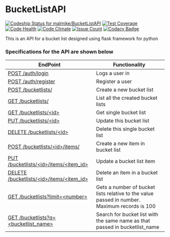 # BucketListAPI
[![Codeship Status for malmike/BucketListAPI](https://app.codeship.com/projects/77766f50-54e4-0135-1058-2a73e0087811/status?branch=master)](https://app.codeship.com/projects/235425)
[![Test Coverage](https://codeclimate.com/github/malmike/BucketListAPI/badges/coverage.svg)](https://codeclimate.com/github/malmike/BucketListAPI/coverage)
[![Code Health](https://landscape.io/github/malmike/BucketListAPI/master/landscape.svg?style=flat)](https://landscape.io/github/malmike/BucketListAPI/master)
[![Code Climate](https://codeclimate.com/github/malmike/BucketListAPI/badges/gpa.svg)](https://codeclimate.com/github/malmike/BucketListAPI)
[![Issue Count](https://codeclimate.com/github/malmike/BucketListAPI/badges/issue_count.svg)](https://codeclimate.com/github/malmike/BucketListAPI)
[![Codacy Badge](https://api.codacy.com/project/badge/Grade/057f34a9f5374707b86d72378320f2ba)](https://www.codacy.com/app/malmike/BucketListAPI?utm_source=github.com&amp;utm_medium=referral&amp;utm_content=malmike/BucketListAPI&amp;utm_campaign=Badge_Grade)

This is an API for a bucket list designed using flask framework for python

### Specifications for the API are shown below

| EndPoint | Functionality |
| -------- | ------------- |
| [ POST /auth/login ](#) | Logs a user in |
| [ POST /auth/register ](#) | Register a user |
| [ POST /bucketlists/ ](#) | Create a new bucket list |
| [ GET /bucketlists/ ](#) | List all the created bucket lists |
| [ GET /bucketlists/\<id> ](#) | Get single bucket list |
| [ PUT /bucketlists/\<id> ](#) | Update this bucket list |
| [ DELETE /bucketlists/\<id> ](#) | Delete this single bucket list |
| [ POST /bucketlists/\<id>/items/ ](#) | Create a new item in bucket list |
| [ PUT /bucketlists/\<id>/items/<item_id> ](#) | Update a bucket list item |
| [ DELETE /bucketlists/\<id>/items/<item_id> ](#) | Delete an item in a bucket list |
| [ GET /bucketlists?limit=\<number> ](#) | Gets a number of bucket lists relative to the value passed in number. Maximum records is 100 |
| [ GET /bucketlists?q=\<bucketlist_name> ](#) | Search for bucket list with the same name as that passed in bucketlist_name |

